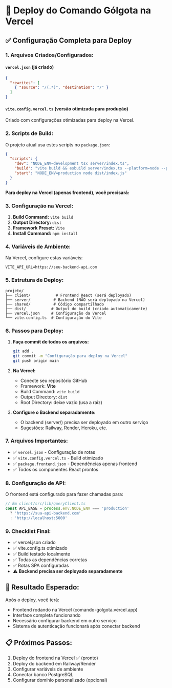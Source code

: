 # 🚀 Deploy do Comando Gólgota na Vercel

## ✅ Configuração Completa para Deploy

### 1. **Arquivos Criados/Configurados:**

#### `vercel.json` (já criado)
```json
{
  "rewrites": [
    { "source": "/(.*)", "destination": "/" }
  ]
}
```

#### `vite.config.vercel.ts` (versão otimizada para produção)
Criado com configurações otimizadas para deploy na Vercel.

### 2. **Scripts de Build:**

O projeto atual usa estes scripts no `package.json`:
```json
{
  "scripts": {
    "dev": "NODE_ENV=development tsx server/index.ts",
    "build": "vite build && esbuild server/index.ts --platform=node --packages=external --bundle --format=esm --outdir=dist",
    "start": "NODE_ENV=production node dist/index.js"
  }
}
```

**Para deploy na Vercel (apenas frontend), você precisará:**

### 3. **Configuração na Vercel:**

1. **Build Command:** `vite build`
2. **Output Directory:** `dist`
3. **Framework Preset:** `Vite`
4. **Install Command:** `npm install`

### 4. **Variáveis de Ambiente:**

Na Vercel, configure estas variáveis:
```
VITE_API_URL=https://seu-backend-api.com
```

### 5. **Estrutura de Deploy:**

```
projeto/
├── client/           # Frontend React (será deployado)
├── server/          # Backend (NÃO será deployado na Vercel)
├── shared/          # Código compartilhado
├── dist/           # Output do build (criado automaticamente)
├── vercel.json     # Configuração da Vercel
└── vite.config.ts  # Configuração do Vite
```

### 6. **Passos para Deploy:**

1. **Faça commit de todos os arquivos:**
   ```bash
   git add .
   git commit -m "Configuração para deploy na Vercel"
   git push origin main
   ```

2. **Na Vercel:**
   - Conecte seu repositório GitHub
   - Framework: **Vite**
   - Build Command: `vite build`
   - Output Directory: `dist`
   - Root Directory: deixe vazio (usa a raiz)

3. **Configure o Backend separadamente:**
   - O backend (server/) precisa ser deployado em outro serviço
   - Sugestões: Railway, Render, Heroku, etc.

### 7. **Arquivos Importantes:**

- ✅ `vercel.json` - Configuração de rotas
- ✅ `vite.config.vercel.ts` - Build otimizado
- ✅ `package.frontend.json` - Dependências apenas frontend
- ✅ Todos os componentes React prontos

### 8. **Configuração de API:**

O frontend está configurado para fazer chamadas para:
```typescript
// Em client/src/lib/queryClient.ts
const API_BASE = process.env.NODE_ENV === 'production' 
  ? 'https://sua-api-backend.com'
  : 'http://localhost:5000'
```

### 9. **Checklist Final:**

- ✅ vercel.json criado
- ✅ vite.config.ts otimizado
- ✅ Build testado localmente
- ✅ Todas as dependências corretas
- ✅ Rotas SPA configuradas
- ⚠️ **Backend precisa ser deployado separadamente**

## 🎯 Resultado Esperado:

Após o deploy, você terá:
- Frontend rodando na Vercel (comando-golgota.vercel.app)
- Interface completa funcionando
- Necessário configurar backend em outro serviço
- Sistema de autenticação funcionará após conectar backend

## 📋 Próximos Passos:

1. Deploy do frontend na Vercel ✅ (pronto)
2. Deploy do backend em Railway/Render
3. Configurar variáveis de ambiente
4. Conectar banco PostgreSQL
5. Configurar domínio personalizado (opcional)
